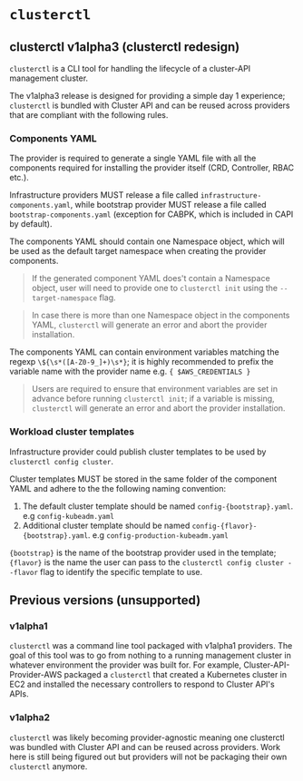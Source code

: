 # `clusterctl`

## clusterctl v1alpha3 (clusterctl redesign)

`clusterctl` is a CLI tool for handling the lifecycle of a cluster-API management cluster.

The v1alpha3 release is designed for providing a simple day 1 experience; `clusterctl` is bundled with Cluster API and can be reused across providers
that are compliant with the following rules.

### Components YAML

The provider is required to generate a single YAML file with all the components required for installing the provider
itself (CRD, Controller, RBAC etc.). 

Infrastructure providers MUST release a file called `infrastructure-components.yaml`, while bootstrap provider MUST
release a file called ` bootstrap-components.yaml` (exception for CABPK, which is included in CAPI by default).

The components YAML should contain one Namespace object, which will be used as the default target namespace
when creating the provider components.

> If the generated component YAML does't contain a Namespace object, user will need to provide one to `clusterctl init` using
> the `--target-namespace` flag.

> In case there is more than one Namespace object in the components YAML, `clusterctl` will generate an error and abort
> the provider installation.

The components YAML can contain environment variables matching the regexp `\${\s*([A-Z0-9_]+)\s*}`; it is highly
recommended to prefix the variable name with the provider name e.g. `{ $AWS_CREDENTIALS }`

> Users are required to ensure that environment variables are set in advance before running `clusterctl init`; if a variable
> is missing, `clusterctl` will generate an error and abort the provider installation.
 
### Workload cluster templates

Infrastructure provider could publish cluster templates to be used by `clusterctl config cluster`.

Cluster templates MUST be stored in the same folder of the component YAML and adhere to the the following naming convention:
1. The default cluster template should be named `config-{bootstrap}.yaml`. e.g `config-kubeadm.yaml`
2. Additional cluster template should be named `config-{flavor}-{bootstrap}.yaml`. e.g `config-production-kubeadm.yaml`

`{bootstrap}` is the name of the bootstrap provider used in the template; `{flavor}` is the name the user can pass to the
`clusterctl config cluster --flavor` flag to identify the specific template to use.

## Previous versions (unsupported) 

### v1alpha1

`clusterctl` was a command line tool packaged with v1alpha1 providers. The goal of this tool was to go from nothing to a
running management cluster in whatever environment the provider was built for. For example, Cluster-API-Provider-AWS
packaged a `clusterctl` that created a Kubernetes cluster in EC2 and installed the necessary controllers to respond to
Cluster API's APIs.

### v1alpha2

`clusterctl` was likely becoming provider-agnostic meaning one clusterctl was bundled with Cluster API and can be reused
across providers. Work here is still being figured out but providers will not be packaging their own `clusterctl`
anymore.
